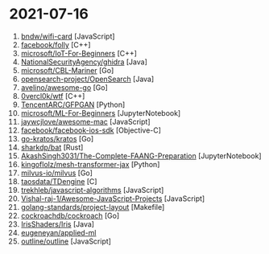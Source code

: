 # 2021-07-16

1. [bndw/wifi-card](https://github.com/bndw/wifi-card "📶 Print a QR code for connecting to your WiFi") [JavaScript]
2. [facebook/folly](https://github.com/facebook/folly "An open-source C++ library developed and used at Facebook.") [C++]
3. [microsoft/IoT-For-Beginners](https://github.com/microsoft/IoT-For-Beginners "12 Weeks, 24 Lessons, IoT for All!") [C++]
4. [NationalSecurityAgency/ghidra](https://github.com/NationalSecurityAgency/ghidra "Ghidra is a software reverse engineering (SRE) framework") [Java]
5. [microsoft/CBL-Mariner](https://github.com/microsoft/CBL-Mariner "Linux OS for Azure 1P services and edge appliances") [Go]
6. [opensearch-project/OpenSearch](https://github.com/opensearch-project/OpenSearch "Open source distributed and RESTful search engine.") [Java]
7. [avelino/awesome-go](https://github.com/avelino/awesome-go "A curated list of awesome Go frameworks, libraries and software") [Go]
8. [0vercl0k/wtf](https://github.com/0vercl0k/wtf "wtf is a distributed, code-coverage guided, customizable, cross-platform snapshot-based fuzzer designed for attacking user and / or kernel-mode targets running on Microsoft Windows.") [C++]
9. [TencentARC/GFPGAN](https://github.com/TencentARC/GFPGAN "") [Python]
10. [microsoft/ML-For-Beginners](https://github.com/microsoft/ML-For-Beginners "12 weeks, 24 lessons, classic Machine Learning for all") [JupyterNotebook]
11. [jaywcjlove/awesome-mac](https://github.com/jaywcjlove/awesome-mac " Now we have become very big, Different from the original idea. Collect premium software in various categories.") [JavaScript]
12. [facebook/facebook-ios-sdk](https://github.com/facebook/facebook-ios-sdk "Used to integrate the Facebook Platform with your iOS & tvOS apps.") [Objective-C]
13. [go-kratos/kratos](https://github.com/go-kratos/kratos "A Go framework for microservices.") [Go]
14. [sharkdp/bat](https://github.com/sharkdp/bat "A cat(1) clone with wings.") [Rust]
15. [AkashSingh3031/The-Complete-FAANG-Preparation](https://github.com/AkashSingh3031/The-Complete-FAANG-Preparation "This repository contains all the DSA (Data-Structures, Algorithms, 450 DSA by Love Babbar Bhaiya, FAANG Questions), Technical Subjects (OS + DBMS + SQL + CN + OOPs) Theory+Questions, FAANG Interview questions, and Miscellaneous Stuff (Programming MCQs, Puzzles, Aptitude, Reasoning). The Programming languages used for demonstration are C++, Pytho…") [JupyterNotebook]
16. [kingoflolz/mesh-transformer-jax](https://github.com/kingoflolz/mesh-transformer-jax "Model parallel transformers in JAX and Haiku") [Python]
17. [milvus-io/milvus](https://github.com/milvus-io/milvus "An open source vector database powered by Faiss, NMSLIB and Annoy") [Go]
18. [taosdata/TDengine](https://github.com/taosdata/TDengine "An open-source big data platform designed and optimized for the Internet of Things (IoT).") [C]
19. [trekhleb/javascript-algorithms](https://github.com/trekhleb/javascript-algorithms "📝 Algorithms and data structures implemented in JavaScript with explanations and links to further readings") [JavaScript]
20. [Vishal-raj-1/Awesome-JavaScript-Projects](https://github.com/Vishal-raj-1/Awesome-JavaScript-Projects "This Repository contain awesome vanilla JavaScript projects.") [JavaScript]
21. [golang-standards/project-layout](https://github.com/golang-standards/project-layout "Standard Go Project Layout") [Makefile]
22. [cockroachdb/cockroach](https://github.com/cockroachdb/cockroach "CockroachDB - the open source, cloud-native distributed SQL database.") [Go]
23. [IrisShaders/Iris](https://github.com/IrisShaders/Iris "(WIP) A new shaders mod for Minecraft intended to be compatible with existing ShadersMod/Optifine shaders") [Java]
24. [eugeneyan/applied-ml](https://github.com/eugeneyan/applied-ml "📚 Papers & tech blogs by companies sharing their work on data science & machine learning in production.") 
25. [outline/outline](https://github.com/outline/outline "The fastest wiki and knowledge base for growing teams. Beautiful, feature rich, and markdown compatible.") [JavaScript]
